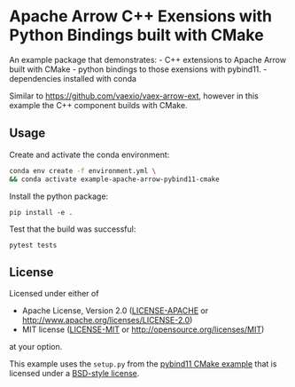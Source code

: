 # Apache Arrow C++ Exensions with Python Bindings built with CMake

An example package that demonstrates:
    - C++ extensions to Apache Arrow built with CMake
    - python bindings to those exensions with pybind11.
    - dependencies installed with conda

Similar to <https://github.com/vaexio/vaex-arrow-ext>, however in this example the C++ component builds with CMake.

## Usage

Create and activate the conda environment:

```bash
conda env create -f environment.yml \
&& conda activate example-apache-arrow-pybind11-cmake
```

Install the python package:
```
pip install -e .
```

Test that the build was successful:
```
pytest tests
```

## License

Licensed under either of

 * Apache License, Version 2.0
   ([LICENSE-APACHE](LICENSE-APACHE) or http://www.apache.org/licenses/LICENSE-2.0)
 * MIT license
   ([LICENSE-MIT](LICENSE-MIT) or http://opensource.org/licenses/MIT)

at your option.

This example uses the `setup.py` from the [pybind11 CMake example](https://github.com/pybind/cmake_example) that is licensed under a [BSD-style license](https://github.com/pybind/cmake_example/blob/master/LICENSE).